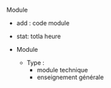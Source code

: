 Module 

- add : code module
- stat: totla heure


- Module 
    - Type : 
      - module technique 
      - enseignement générale 